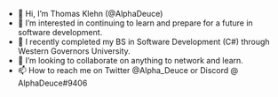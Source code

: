 - 👋 Hi, I’m Thomas Klehn (@AlphaDeuce)
- 👀 I’m interested in continuing to learn and prepare for a future in software development.
- 🌱 I recently completed my BS in Software Development (C#) through Western Governors University.
- 💞️ I’m looking to collaborate on anything to network and learn.
- 📫 How to reach me on Twitter @Alpha_Deuce or Discord @ AlphaDeuce#9406

<!---
AlphaDeuce/AlphaDeuce is a ✨ special ✨ repository because its `README.md` (this file) appears on your GitHub profile.
You can click the Preview link to take a look at your changes.
--->
